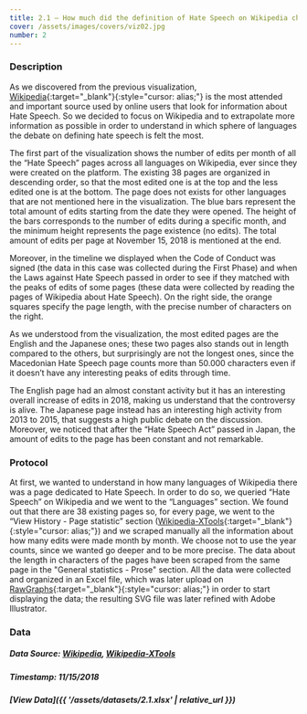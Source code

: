```yaml
---
title: 2.1 – How much did the definition of Hate Speech on Wikipedia change over time?
cover: /assets/images/covers/viz02.jpg
number: 2
---
```


### Description 

As we discovered from the previous visualization, [Wikipedia](https://en.wikipedia.org/wiki/Main_Page){:target="_blank"}{:style="cursor: alias;"} is the most attended and important source used by online users that look for information about Hate Speech. So we decided to focus on Wikipedia and to extrapolate more information as possible in order to understand in which sphere of languages the debate on defining hate speech is felt the most.

The first part of the visualization shows the number of edits per month of all the “Hate Speech” pages across all languages on Wikipedia, ever since they were created on the platform. The existing 38 pages are organized in descending order, so that the most edited one is at the top and the less edited one is at the bottom. The page does not exists for other languages that are not mentioned here in the visualization. The blue bars represent the total amount of edits starting from the date they were opened. The height of the bars corresponds to the number of edits during a specific month, and the minimum height represents the page existence (no edits). The total amount of edits per page at November 15, 2018 is mentioned at the end. 

Moreover, in the timeline we displayed when the Code of Conduct was signed (the data in this case was collected during the First Phase) and when the Laws against Hate Speech passed in order to see if they matched with the peaks of edits of some pages (these data were collected by reading the pages of Wikipedia about Hate Speech). On the right side, the orange squares specify the page length, with the precise number of characters on the right.

As we understood from the visualization, the most edited pages are the English and the Japanese ones; these two pages also stands out in length compared to the others, but surprisingly are not the longest ones, since the Macedonian Hate Speech page counts more than 50.000 characters even if it doesn’t have any interesting peaks of edits through time.

The English page had an almost constant activity but it has an interesting overall increase of edits in 2018, making us understand that the controversy is alive.
The Japanese page instead has an interesting high activity from 2013 to 2015, that suggests a high public debate on the discussion. Moreover, we noticed that after the “Hate Speech Act” passed in Japan, the amount of edits to the page has been constant and not remarkable.


### Protocol

At first, we wanted to understand in how many languages of Wikipedia there was a page dedicated to Hate Speech. In order to do so, we queried “Hate Speech” on Wikipedia and we went to the “Languages” section. We found out that there are 38 existing pages so, for every page, we went to the “View History - Page statistic” section ([Wikipedia-XTools](https://xtools.wmflabs.org/){:target="_blank"}{:style="cursor: alias;"}) and we scraped manually all the information about how many edits were made month by month. We choose not to use the year counts, since we wanted go deeper and to be more precise. The data about the length in characters of the pages have been scraped from the same page in the "General statistics - Prose" section. All the data were collected and organized in an Excel file, which was later upload on [RawGraphs](https://rawgraphs.io/){:target="_blank"}{:style="cursor: alias;"} in order to start displaying the data; the resulting SVG file was later refined with Adobe Illustrator.

### Data
##### Data Source: [Wikipedia](https://en.wikipedia.org/wiki/Main_Page), [Wikipedia-XTools](https://xtools.wmflabs.org/)
##### Timestamp: 11/15/2018
##### [View Data]({{ '/assets/datasets/2.1.xlsx' | relative_url }})